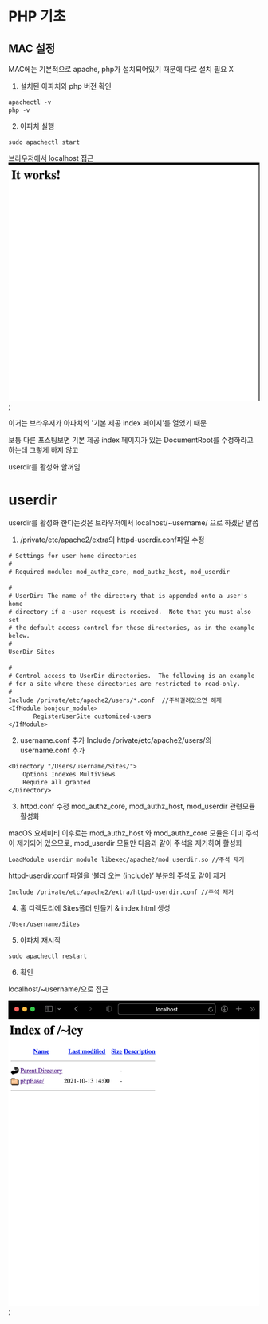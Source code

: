 # PHP 기초

## MAC 설정

MAC에는 기본적으로 apache, php가 설치되어있기 때문에 따로 설치 필요 X

1. 설치된 아파치와 php 버전 확인
```
apachectl -v
php -v

```

2. 아파치 실행
```
sudo apachectl start
```
브라우저에서 localhost 접근
![img](https://github.com/Chung10Kr/phpBase/blob/main/img/img01.png);

이거는 브라우저가 아파치의 '기본 제공 index 페이지'를 열었기 때문

보통 다른 포스팅보면 기본 제공 index 페이지가 있는 DocumentRoot를 수정하라고 하는데 그렇게 하지 않고

userdir를 활성화 할꺼임

# userdir

userdir를 활성화 한다는것은 브라우저에서 localhost/~username/  으로 하겠단 말씀

1. /private/etc/apache2/extra의 httpd-userdir.conf파일 수정
```
# Settings for user home directories
#
# Required module: mod_authz_core, mod_authz_host, mod_userdir

#
# UserDir: The name of the directory that is appended onto a user's home
# directory if a ~user request is received.  Note that you must also set
# the default access control for these directories, as in the example below.
#
UserDir Sites

#
# Control access to UserDir directories.  The following is an example
# for a site where these directories are restricted to read-only.
#
Include /private/etc/apache2/users/*.conf  //주석걸려있으면 해제
<IfModule bonjour_module>
       RegisterUserSite customized-users
</IfModule>

```

2. username.conf 추가
Include /private/etc/apache2/users/의 username.conf 추가
```
<Directory "/Users/username/Sites/">
	Options Indexes MultiViews
	Require all granted
</Directory>
```


3. httpd.conf 수정
mod_authz_core, mod_authz_host, mod_userdir 관련모듈 활성화 

macOS 요세미티 이후로는 mod_authz_host 와 mod_authz_core 모듈은 이미 주석이 제거되어 있으므로, mod_userdir 모듈만 다음과 같이 주석을 제거하여 활성화

```
LoadModule userdir_module libexec/apache2/mod_userdir.so //주석 제거 
```

 httpd-userdir.conf 파일을 ‘불러 오는 (include)’ 부분의 주석도 같이 제거

```
Include /private/etc/apache2/extra/httpd-userdir.conf //주석 제거
```
4. 홈 디렉토리에 Sites폴더 만들기 & index.html 생성

```
/User/username/Sites
```

5. 아파치 재시작
```
sudo apachectl restart
```

6. 확인

localhost/~username/으로 접근

![img](https://github.com/Chung10Kr/phpBase/blob/main/img/img02.png);